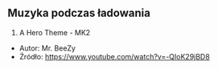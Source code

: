 ## Muzyka podczas ładowania

1. A Hero Theme - MK2
* Autor: Mr. BeeZy
* Źródło: https://www.youtube.com/watch?v=-QIoK29jBD8